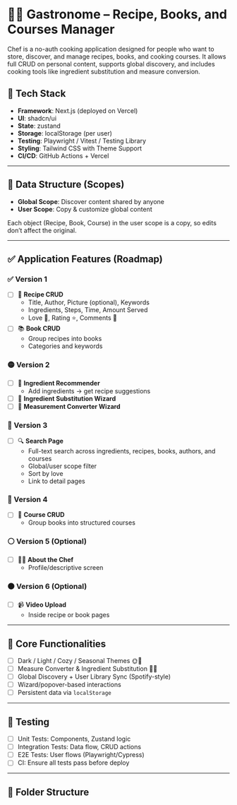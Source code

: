 # 🧑‍🍳 Gastronome – Recipe, Books, and Courses Manager

Chef is a no-auth cooking application designed for people who want to store, discover, and manage recipes, books, and cooking courses. It allows full CRUD on personal content, supports global discovery, and includes cooking tools like ingredient substitution and measure conversion.

## 🧱 Tech Stack

- **Framework**: Next.js (deployed on Vercel)
- **UI**: shadcn/ui
- **State**: zustand
- **Storage**: localStorage (per user)
- **Testing**: Playwright / Vitest / Testing Library
- **Styling**: Tailwind CSS with Theme Support
- **CI/CD**: GitHub Actions + Vercel

---

## 🔄 Data Structure (Scopes)

- **Global Scope**: Discover content shared by anyone
- **User Scope**: Copy & customize global content

Each object (Recipe, Book, Course) in the user scope is a copy, so edits don’t affect the original.

---

## ✅ Application Features (Roadmap)

### ✅ Version 1

- [ ] 📄 **Recipe CRUD**
  - Title, Author, Picture (optional), Keywords
  - Ingredients, Steps, Time, Amount Served
  - Love 💖, Rating ⭐, Comments 💬
- [ ] 📚 **Book CRUD**
  - Group recipes into books
  - Categories and keywords

### 🟡 Version 2

- [ ] 🧪 **Ingredient Recommender**
  - Add ingredients → get recipe suggestions
- [ ] 🔁 **Ingredient Substitution Wizard**
- [ ] 📏 **Measurement Converter Wizard**

### 🔵 Version 3

- [ ] 🔍 **Search Page**
  - Full-text search across ingredients, recipes, books, authors, and courses
  - Global/user scope filter
  - Sort by love
  - Link to detail pages

### 🔴 Version 4

- [ ] 🏫 **Course CRUD**
  - Group books into structured courses

### ⚪ Version 5 (Optional)

- [ ] 🧑‍🍳 **About the Chef**
  - Profile/descriptive screen

### ⚫ Version 6 (Optional)

- [ ] 📹 **Video Upload**
  - Inside recipe or book pages

---

## 🔑 Core Functionalities

- [ ] Dark / Light / Cozy / Seasonal Themes 🌞🌚
- [ ] Measure Converter & Ingredient Substitution 🧮🧂
- [ ] Global Discovery + User Library Sync (Spotify-style)
- [ ] Wizard/popover-based interactions
- [ ] Persistent data via `localStorage`

---

## 🧪 Testing

- [ ] Unit Tests: Components, Zustand logic
- [ ] Integration Tests: Data flow, CRUD actions
- [ ] E2E Tests: User flows (Playwright/Cypress)
- [ ] CI: Ensure all tests pass before deploy

---

## 🧭 Folder Structure